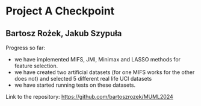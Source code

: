 # Project A Checkpoint

## Bartosz Rożek, Jakub Szypuła

Progress so far:
- we have implemented MIFS, JMI, Minimax and LASSO methods for feature selection.
- we have created two artificial datasets (for one MIFS works for the other does not) and selected 5 different real life UCI datasets
- we have started running tests on these datasets.

Link to the repository: https://github.com/bartoszrozek/MUML2024